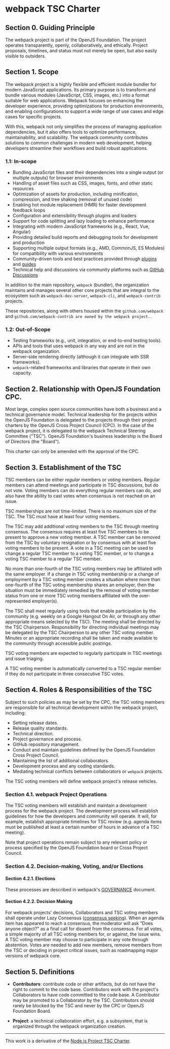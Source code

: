 # webpack TSC Charter

## Section 0. Guiding Principle

The webpack project is part of the OpenJS Foundation. The project operates transparently, openly, collaboratively,
and ethically. Project proposals, timelines, and status must not merely be open, but also easily visible to outsiders.

## Section 1. Scope

The webpack project is a highly flexible and efficient module bundler for modern JavaScript applications. Its primary
purpose is to transform and bundle various modules (JavaScript, CSS, images, etc.) into a format suitable for web
applications. Webpack focuses on enhancing the developer experience, providing optimizations for production environments,
and enabling configurations to support a wide range of use cases and edge cases for specific projects.

With this, webpack not only simplifies the process of managing application dependencies, but it also offers tools to
optimize performance, maintainability, and scalability. The webpack community contributes solutions to common challenges
in modern web development, helping developers streamline their workflows and build robust applications.

### 1.1: In-scope

- Bundling JavaScript files and their dependencies into a single output (or multiple outputs) for browser environments
- Handling of asset files such as CSS, images, fonts, and other static resources
- Optimization of assets for production, including minification, compression, and tree shaking (removal of unused code)
- Enabling hot module replacement (HMR) for faster development feedback loops
- Configuration and extensibility through plugins and loaders
- Support for code splitting and lazy loading to enhance performance
- Integrating with modern JavaScript frameworks (e.g., React, Vue, Angular)
- Providing detailed build reports and debugging tools for development and production
- Supporting multiple output formats (e.g., AMD, CommonJS, ES Modules) for compatibility with various environments
- Community-driven tools and best practices provided through
  [plugins](https://webpack.js.org/plugins/) and [guides](https://webpack.js.org/guides/)
- Technical help and discussions via community platforms such as
  [GitHub Discussions](https://github.com/webpack/webpack/discussions)

In addition to the main repository, `webpack` (bundler), the organization maintains and manages several other core
projects that are integral to the ecosystem such as `webpack-dev-server`, `webpack-cli`,  and `webpack-contrib` projects.

These repositories, along with others housed within the `github.com/webpack` and `github.com/webpack-contrib are owned by the webpack project.`.

### 1.2: Out-of-Scope

- Testing frameworks (e.g., unit, integration, or end-to-end testing tools).
- APIs and tools that uses webpack in any way and are not in the webpack organization.
- Server-side rendering directly (although it can integrate with SSR frameworks).
- `webpack`-related frameworks and libraries that operate in their own capacity.

## Section 2. Relationship with OpenJS Foundation CPC.

Most large, complex open source communities have both a business and a technical governance model. Technical leadership
for the projects within the OpenJS Foundation is delegated to the projects through their project charters by the OpenJS
Cross Project Council (CPC). In the case of the webpack project, it is delegated to the webpack Technical Steering
Committee ("TSC"). OpenJS Foundation's business leadership is the Board of Directors (the "Board").

This charter can only be amended with the approval of the CPC.

## Section 3. Establishment of the TSC

TSC members can be either _regular_ members or _voting_ members. Regular members can attend meetings and participate in
TSC discussions, but do not vote. Voting members can do everything regular members can do, and also have the ability to
cast votes when consensus is not reached on an issue.

TSC memberships are not time-limited. There is no maximum size of the TSC. The TSC must have at least four voting
members.

The TSC may add additional voting members to the TSC through meeting consensus. The consensus requires at least five TSC members to be present to approve a new voting member.  A TSC member can be removed from the TSC by voluntary
resignation or by consensus with at least five voting members to be present. A vote in a TSC meeting can be used to change a regular TSC member to a voting
TSC member, or to change a voting TSC member to a regular TSC member.

No more than one-fourth of the TSC voting members may be affiliated with the same employer. If a change in TSC voting
membership or a change of employment by a TSC voting member creates a situation where more than one-fourth of the TSC
voting membership shares an employer, then the situation must be immediately remedied by the removal of voting member
status from one or more TSC voting members affiliated with the over-represented employer(s).

The TSC shall meet regularly using tools that enable participation by the community (e.g. weekly on a Google Hangout On
Air, or through any other appropriate means selected by the TSC). The meeting shall be directed by the TSC Chairperson.
Responsibility for directing individual meetings may be delegated by the TSC Chairperson to any other TSC voting member.
Minutes or an appropriate recording shall be taken and made available to the community through accessible public
postings.

TSC voting members are expected to regularly participate in TSC meetings and issue triaging.

A TSC voting member is automatically converted to a TSC regular member if they do not participate in three consecutive
TSC votes.

## Section 4. Roles & Responsibilities of the TSC

Subject to such policies as may be set by the CPC, the TSC voting members are responsible for all technical development
within the webpack project, including:

* Setting release dates.
* Release quality standards.
* Technical direction.
* Project governance and process.
* GitHub repository management.
* Conduct and maintain guidelines defined by the OpenJS Foundation Cross Project Council.
* Maintaining the list of additional collaborators.
* Development process and any coding standards.
* Mediating technical conflicts between collaborators or `webpack` projects.

The TSC voting members will define webpack project's release vehicles.

### Section 4.1. webpack Project Operations

The TSC voting members will establish and maintain a development process for the webpack project. The development
process will establish guidelines for how the developers and community will operate. It will, for example, establish
appropriate timelines for TSC review (e.g. agenda items must be published at least a certain number of hours in advance
of a TSC meeting).

Note that project operations remain subject to any relevant policy or process specified by the OpenJS Foundation board or Cross Project Council.

### Section 4.2. Decision-making, Voting, and/or Elections

#### Section 4.2.1. Elections

These processes are described in webpack's [GOVERNANCE](GOVERNANCE.md) document.

#### Section 4.2.2. Decision Making

For webpack projects' decisions, Collaborators and TSC voting members shall operate under Lazy Consensus ([consensus seeking][]). When an agenda item has appeared to reach a
consensus, the moderator will ask "Does anyone object?" as a final call for dissent from the consensus. For all votes, a simple majority of all TSC voting members for, or against, the issue wins. A TSC voting member may
choose to participate in any vote through abstention. Votes are needed to add new members, remove members from the TSC or deciding in project critical issues, such as roadmapping major versions of webpack core.


## Section 5. Definitions

* **Contributors**: contribute code or other artifacts, but do not have the right to commit to the code base.
  Contributors work with the project's Collaborators to have code committed to the code base. A Contributor may be
  promoted to a Collaborator by the TSC. Contributors should rarely be blocked by the TSC and never by the CPC or
  OpenJS Foundation Board.

* **Project**: a technical collaboration effort, e.g. a subsystem, that is organized through the webpack organization creation.

----

This work is a derivative of the [Node.js Project TSC Charter](https://github.com/nodejs/node/blob/main/TSC_CHARTER.md).

[consensus seeking]: https://en.wikipedia.org/wiki/Consensus-seeking_decision-making
